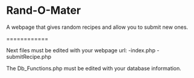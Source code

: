 Rand-O-Mater
============

A webpage that gives random recipes and allow you to submit new ones.

============

Next files must be edited with your webpage url:
-index.php
-submitRecipe.php

The Db_Functions.php must be edited with your database information.
